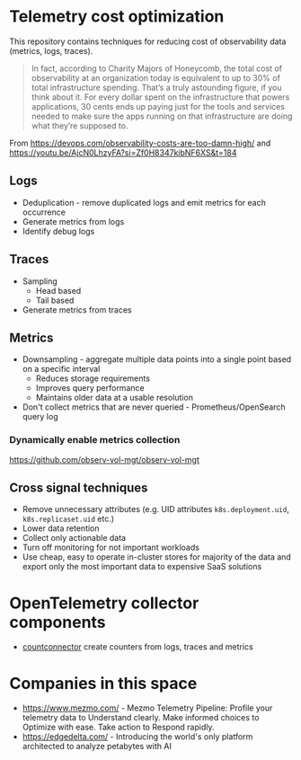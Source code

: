 # Telemetry cost optimization

This repository contains techniques for reducing cost of observability data (metrics, logs, traces).

> In fact, according to Charity Majors of Honeycomb, the total cost of observability at an organization today is equivalent to up to 30% of total infrastructure spending. That’s a truly astounding figure, if you think about it. For every dollar spent on the infrastructure that powers applications, 30 cents ends up paying just for the tools and services needed to make sure the apps running on that infrastructure are doing what they’re supposed to.

From https://devops.com/observability-costs-are-too-damn-high/ and https://youtu.be/AjcN0LhzyFA?si=Zf0H8347kibNF6XS&t=184



## Logs

* Deduplication - remove duplicated logs and emit metrics for each occurrence
* Generate metrics from logs
* Identify debug logs

## Traces

* Sampling
  * Head based
  * Tail based
* Generate metrics from traces

## Metrics

* Downsampling - aggregate multiple data points into a single point based on a specific interval
  * Reduces storage requirements
  * Improves query performance
  * Maintains older data at a usable resolution
* Don't collect metrics that are never queried - Prometheus/OpenSearch query log

### Dynamically enable metrics collection

https://github.com/observ-vol-mgt/observ-vol-mgt

## Cross signal techniques

* Remove unnecessary attributes (e.g. UID attributes `k8s.deployment.uid`, `k8s.replicaset.uid` etc.)
* Lower data retention
* Collect only actionable data
* Turn off monitoring for not important workloads
* Use cheap, easy to operate in-cluster stores for majority of the data and export only the most important data to expensive SaaS solutions

# OpenTelemetry collector components


* [countconnector](https://github.com/open-telemetry/opentelemetry-collector-contrib/tree/main/connector/countconnector) create counters from logs, traces and metrics

# Companies in this space

* https://www.mezmo.com/ - Mezmo Telemetry Pipeline: Profile your telemetry data to Understand clearly. Make informed choices to Optimize with ease. Take action to Respond rapidly.
* https://edgedelta.com/ - Introducing the world's only platform architected to analyze petabytes with AI

